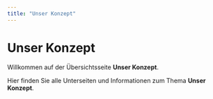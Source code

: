 ```yaml
---
title: "Unser Konzept"
---
```

# Unser Konzept

Willkommen auf der Übersichtsseite **Unser Konzept**.

Hier finden Sie alle Unterseiten und Informationen zum Thema **Unser Konzept**.
